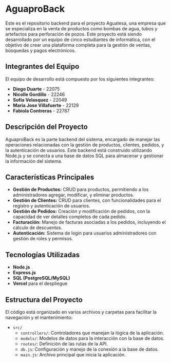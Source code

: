 # AguaproBack

Este es el repositorio backend para el proyecto Aguatesa, una empresa que se especializa en la venta de productos como bombas de agua, tubos y artefactos para perforación de pozos. Este proyecto está siendo desarrollado por un equipo de cinco estudiantes de informática, con el objetivo de crear una plataforma completa para la gestión de ventas, búsquedas y pagos electrónicos.

## Integrantes del Equipo

El equipo de desarrollo está compuesto por los siguientes integrantes:

- **Diego Duarte** - 22075 
- **Nicolle Gordillo** - 22246 
- **Sofía Velasquez** - 22049 
- **Maria Jose Villafuerte** - 22129 
- **Fabiola Contreras** - 22787 

## Descripción del Proyecto

AguaproBack es la parte backend del sistema, encargado de manejar las operaciones relacionadas con la gestión de productos, clientes, pedidos, y la autenticación de usuarios. Este backend está construido utilizando Node.js y se conecta a una base de datos SQL para almacenar y gestionar la información del sistema.


## Características Principales

- **Gestión de Productos:** CRUD para productos, permitiendo a los administradores agregar, modificar, y eliminar productos.
- **Gestión de Clientes:** CRUD para clientes, con funcionalidades para el registro y autenticación de usuarios.
- **Gestión de Pedidos:** Creación y modificación de pedidos, con la capacidad de ver detalles completos de cada pedido.
- **Facturación:** Manejo de facturas asociadas a los pedidos, incluyendo el cálculo de descuentos.
- **Autenticación:** Sistema de login para usuarios administradores con gestión de roles y permisos.

## Tecnologías Utilizadas

- **Node.js**
- **Express.js**
- **SQL (PostgreSQL/MySQL)**
- **Vercel** para el despliegue

## Estructura del Proyecto

El código está organizado en varios archivos y carpetas para facilitar la navegación y el mantenimiento:

- `src/`
  - `controllers/`: Controladores que manejan la lógica de la aplicación.
  - `models/`: Modelos de datos para la interacción con la base de datos.
  - `routes/`: Definición de las rutas de la API.
  - `db.js`: Configuración y manejo de la conexión a la base de datos.
  - `main.js`: Archivo principal que inicia la aplicación.

